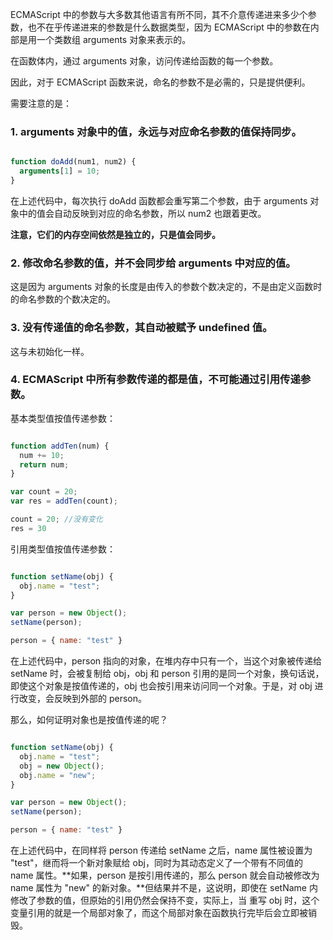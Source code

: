 
ECMAScript 中的参数与大多数其他语言有所不同，其不介意传递进来多少个参数，也不在乎传递进来的参数是什么数据类型，因为 ECMAScript 中的参数在内部是用一个类数组 arguments 对象来表示的。

在函数体内，通过 arguments 对象，访问传递给函数的每一个参数。

因此，对于 ECMAScript 函数来说，命名的参数不是必需的，只是提供便利。

需要注意的是：

### 1. arguments 对象中的值，永远与对应命名参数的值保持同步。

```javascript

function doAdd(num1, num2) {
  arguments[1] = 10;
}

```

在上述代码中，每次执行 doAdd 函数都会重写第二个参数，由于 arguments 对象中的值会自动反映到对应的命名参数，所以 num2 也跟着更改。

**注意，它们的内存空间依然是独立的，只是值会同步。**


### 2. 修改命名参数的值，并不会同步给 arguments 中对应的值。

这是因为 arguments 对象的长度是由传入的参数个数决定的，不是由定义函数时的命名参数的个数决定的。


### 3. 没有传递值的命名参数，其自动被赋予 undefined 值。

这与未初始化一样。


### 4. ECMAScript 中所有参数传递的都是值，不可能通过引用传递参数。

基本类型值按值传递参数：

```javascript

function addTen(num) {
  num += 10;
  return num;
}

var count = 20;
var res = addTen(count);

count = 20; //没有变化
res = 30

```


引用类型值按值传递参数：

```javascript

function setName(obj) {
  obj.name = "test";
}

var person = new Object();
setName(person);

person = { name: "test" }


```

在上述代码中，person 指向的对象，在堆内存中只有一个，当这个对象被传递给 setName 时，会被复制给 obj，obj 和 person 引用的是同一个对象，换句话说，即使这个对象是按值传递的，obj 也会按引用来访问同一个对象。于是，对 obj 进行改变，会反映到外部的 person。

那么，如何证明对象也是按值传递的呢？

```javascript

function setName(obj) {
  obj.name = "test";
  obj = new Object();
  obj.name = "new";
}

var person = new Object();
setName(person);

person = { name: "test" }

```

在上述代码中，在同样将 person 传递给 setName 之后，name 属性被设置为 "test"，继而将一个新对象赋给 obj，同时为其动态定义了一个带有不同值的 name 属性。**如果，person 是按引用传递的，那么 person 就会自动被修改为 name 属性为 "new" 的新对象。**但结果并不是，这说明，即使在 setName 内修改了参数的值，但原始的引用仍然会保持不变，实际上，当 重写 obj 时，这个变量引用的就是一个局部对象了，而这个局部对象在函数执行完毕后会立即被销毁。
